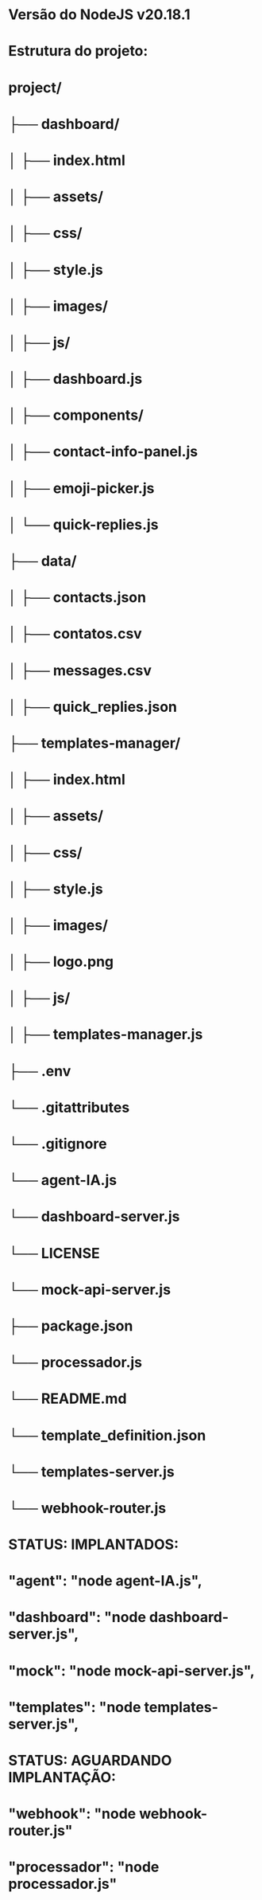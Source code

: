 # Versão do NodeJS v20.18.1
# Estrutura do projeto:

# project/
# ├── dashboard/
# │   ├── index.html
# │   ├── assets/
# │       ├── css/
# │           ├── style.js
# │       ├── images/
# │       ├── js/
# │           ├── dashboard.js
# │   ├── components/
# │       ├── contact-info-panel.js
# │       ├── emoji-picker.js
# │       └── quick-replies.js
# ├── data/
# │   ├── contacts.json
# │   ├── contatos.csv
# │   ├── messages.csv
# │   ├── quick_replies.json
# ├── templates-manager/
# │   ├── index.html
# │   ├── assets/
# │       ├── css/
# │           ├── style.js
# │       ├── images/
# │           ├── logo.png
# │       ├── js/
# │           ├── templates-manager.js
# ├── .env
# └── .gitattributes
# └── .gitignore
# └── agent-IA.js
# └── dashboard-server.js
# └── LICENSE
# └── mock-api-server.js
# ├── package.json
# └── processador.js
# └── README.md
# └── template_definition.json
# └── templates-server.js
# └── webhook-router.js


# STATUS: IMPLANTADOS:
#    "agent": "node agent-IA.js",
#    "dashboard": "node dashboard-server.js",
#    "mock": "node mock-api-server.js",
#    "templates": "node templates-server.js",

# STATUS: AGUARDANDO IMPLANTAÇÃO:
#    "webhook": "node webhook-router.js"
#    "processador": "node processador.js"


